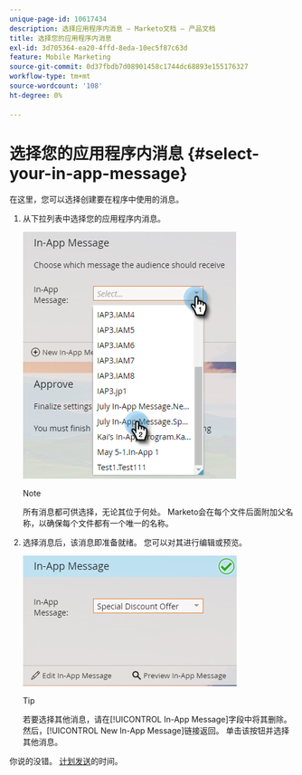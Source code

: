 ```yaml
---
unique-page-id: 10617434
description: 选择应用程序内消息 — Marketo文档 — 产品文档
title: 选择您的应用程序内消息
exl-id: 3d705364-ea20-4ffd-8eda-10ec5f87c63d
feature: Mobile Marketing
source-git-commit: 0d37fbdb7d08901458c1744dc68893e155176327
workflow-type: tm+mt
source-wordcount: '108'
ht-degree: 0%

---
```


# 选择您的应用程序内消息 {#select-your-in-app-message}

在这里，您可以选择创建要在程序中使用的消息。

1. 从下拉列表中选择您的应用程序内消息。

   ![](assets/image2016-5-9-15-3a43-3a3.png)

   >[!NOTE]
   >
   >所有消息都可供选择，无论其位于何处。 Marketo会在每个文件后面附加父名称，以确保每个文件都有一个唯一的名称。

1. 选择消息后，该消息即准备就绪。 您可以对其进行编辑或预览。

   ![](assets/image2016-5-9-15-3a41-3a48.png)

   >[!TIP]
   >
   >若要选择其他消息，请在[!UICONTROL In-App Message]字段中将其删除。 然后，[!UICONTROL New In-App Message]链接返回。 单击该按钮并选择其他消息。

你说的没错。 [计划发送](/help/marketo/product-docs/mobile-marketing/in-app-messages/sending-your-in-app-message/schedule-your-in-app-message.md)的时间。
